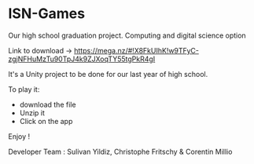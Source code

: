 # ISN-Games
Our high school graduation project. Computing and digital science option

Link to download -> https://mega.nz/#!X8FkUIhK!w9TFyC-zgjNFHuMzTu90TpJ4k9ZJXoqTY55tgPkR4gI

It's a Unity project to be done for our last year of high school.

To play it: 
- download the file
- Unzip it 
- Click on the app 

Enjoy ! 

Developer Team : Sulivan Yildiz, Christophe Fritschy & Corentin Millio
